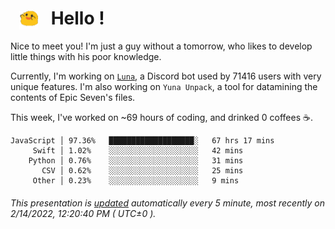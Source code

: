<h1>   <img src="./spoink.gif" style="vertical-align:middle;" width="30px">   Hello ! </h1>

Nice to meet you! I'm just a guy without a tomorrow, who likes to develop little things with his poor knowledge.

Currently, I'm working on <a href='https://github.com/Asgarrrr/Luna'>`Luna`</a>, a Discord bot used by 71416 users with very unique features. I'm also working on `Yuna Unpack`, a tool for datamining the contents of Epic Seven's files.

This week, I've worked on ~69 hours of coding, and drinked 0 coffees ☕.

```
JavaScript │ 97.36%   ███████████████████░   67 hrs 17 mins
     Swift │ 1.02%    ░░░░░░░░░░░░░░░░░░░░   42 mins
    Python │ 0.76%    ░░░░░░░░░░░░░░░░░░░░   31 mins
       CSV │ 0.62%    ░░░░░░░░░░░░░░░░░░░░   25 mins
     Other │ 0.23%    ░░░░░░░░░░░░░░░░░░░░   9 mins
```

###### This presentation is [updated](https://github.com/Asgarrrr) automatically every 5 minute, most recently on 2/14/2022, 12:20:40 PM ( UTC±0 ).